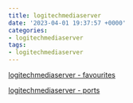 ```yaml
---
title: logitechmediaserver
date: '2023-04-01 19:37:57 +0000'
categories:
- logitechmediaserver
tags:
- logitechmediaserver
---
```



[logitechmediaserver -
favourites](logitechmediaserver_-_favourites "wikilink")

[logitechmediaserver - ports](logitechmediaserver_-_ports "wikilink")